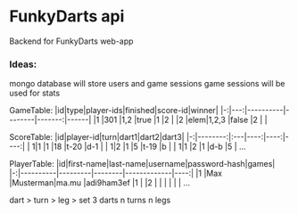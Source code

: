 # FunkyDarts api
Backend for FunkyDarts web-app

### Ideas:
mongo database will store users and game sessions
game sessions will be used for stats

GameTable:
|id|type|player-ids|finished|score-id|winner|
|-:|---:|----------|--------|-------:|------|
|1 |301 |1,2       |true    |1       |2     |
|2 |elem|1,2,3     |false   |2       |      |

ScoreTable:
|id|player-id|turn|dart1|dart2|dart3|
|-:|--------:|:---|----:|----:|----:|
| 1|1        |1   |18   |t-20 |d-1  |
| 1|2        |1   |5    |t-19 |b    |
| 1|1        |2   |1    |d-b  |5    |
...


PlayerTable:
|id|first-name|last-name|username|password-hash|games|
|-:|----------|---------|--------|-------------|----:|
|1 |Max       |Musterman|ma.mu   |adi9ham3ef   |1    |
|2 |          |         |        |             |     |
...


dart    >   turn    >   leg     >   set
            3 darts     n turns     n legs
